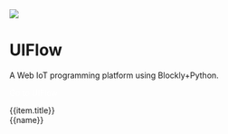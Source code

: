 <div class="uiflow_banner">
    <div>
      <img src="https://m5stack.oss-cn-shenzhen.aliyuncs.com/image/m5-docs_homepage/home_page/uiflow_home_page.webp">
    </div>
    <div style="margin-top:30px">
      <h1 class="jumbotron-heading">UIFlow</h1>
      <p class="lead text-muted">A Web IoT programming platform using Blockly+Python.</p>
      <p>
        <a href="http://flow.m5stack.com/" target="view_window" class="btn btn-primary my-2" style="color:white;text-decoration:none"><el-button type="primary">Go to UIFlow</el-button></a>
      </p>
    </div>
</div>


<div id='uiflow_home_page'>
  <el-card class="box-card" v-for="(item,index) in list" :key="index" style="margin-bottom:20px" :id="item.id">
    <div slot="header" class="clearfix">
      <span>{{item.title}}</span>
      <i class="el-icon-s-management" style="float: right;"></i>
    </div>
    <div v-for="(href,name) in item.item" :key="name" class="box-card-item">
      <a :href='href'><el-tag>{{name}}</el-tag></a>
    </div>
  </el-card>
</div>

<script>

const quickstart = {
  'title':"Quick Start",
  'item':{
    'BASIC / M5GO / FIRE / FACES':'#/en/quick_start/m5core/m5stack_core_get_started_MicroPython',
    'Core2':'#/en/quick_start/core2/m5stack_core2_get_started_MicroPython',
    'M5StickC':'#/en/quick_start/m5stickc/m5stickc_quick_start_with_uiflow',
    'M5StickC PLUS':'#/en/quick_start/m5stickc_plus/m5stickc_plus_quick_start_with_uiflow',
    'M5Stick':'#/en/quick_start/m5stick/m5stick_quick_start_with_uiflow',
    'ATOM Echo':'#/en/quick_start/atom/atom_echo_quick_start',
    'ATOM Lite / Matrix':'#/en/quick_start/atom/atom_quick_start_uiflow'
  },
  "id":"quickstart"
};

const hardware = {
  'title':"Hardware",
  'item':{
    'RGB Bar':'#/en/uiflow/hardware?id=rgb',
    'Speaker':'#/en/uiflow/hardware?id=speaker',
    'IMU':'#/en/uiflow/hardware?id=imu',
    'POWER':'#/en/uiflow/hardware?id=power-m5stack'
  },
  "id":"blockly"
};


const uielements = {
  'title':"UI simulator",
  'item':{
    'UI Elements':'#/en/uiflow/ui_simulator?id=ui-elements',
    'Unicode':'#/en/uiflow/ui_simulator?id=unicode',
    'Emoji':'#/en/uiflow/ui_simulator?id=emoji',
    'Graphic':'#/en/uiflow/ui_simulator?id=graphic',
    'Image':'#/en/uiflow/ui_simulator?id=displaying-images',
    'Screen':'#/en/uiflow/ui_simulator?id=screen'
  }
};


const datastructure = {
  'title':"Data structure",
  'item':{
    'variables':'#/en/uiflow/data_structure?id=variables',
    'Basic operation':'#/en/uiflow/data_structure?id=operation',
    'Random':'#/en/uiflow/data_structure?id=random',
    'Array':'#/en/uiflow/data_structure?id=array',
    'Map':'#/en/uiflow/data_structure?id=map',
    'JSON':'#/en/uiflow/data_structure?id=json',
    'text':'#/en/uiflow/data_structure?id=text'
  }
};

const logic = {
  'title':"Logic",
  'item':{
    'if':'#/en/uiflow/logic?id=if',
    'Logic':'#/en/uiflow/logic?id=logic',
    'Logic Operator':'#/en/uiflow/logic?id=logic-operation',
    'Repeat':'#/en/uiflow/logic?id=repeat',
    'Iteration':'#/en/uiflow/logic?id=iteration',
    'Functions':'#/en/uiflow/logic?id=functions'
  }
};

const advanced = {
  'title':"Advanced",
  'item':{
    'Remote':'#/en/uiflow/advanced?id=remote',
    'ESP-NOW':'#/en/uiflow/advanced?id=esp-now',
    'MQTT':'#/en/uiflow/advanced?id=mqtt-communication',
    'WiFi':'#/en/uiflow/advanced?id=wifi',
    'P2P':'#/en/uiflow/advanced?id=p2p',
    'Easy IO':'#/en/uiflow/advanced?id=easy-io',
    'PIN':'#/en/uiflow/advanced?id=pin',
    'PWM':'#/en/uiflow/advanced?id=pwm',
    'ADC':'#/en/uiflow/advanced?id=adc',
    'DAC':'#/en/uiflow/advanced?id=dac',
    'UART':'#/en/uiflow/advanced?id=uart',
    'I2C':'#/en/uiflow/advanced?id=i2c',
    'Execute':'#/en/uiflow/advanced?id=execute',
    'SDCard':'#/en/uiflow/advanced?id=sdcard',
    'Http':'#/en/uiflow/advanced?id=http',
    'Modbus':'#/en/uiflow/advanced?id=modbus-master',
    'BLE UART':'#/en/uiflow/advanced?id=ble-uartsupport-m5stack-fire-only',
    'Blynk':'#/en/uiflow/advanced?id=blynksupport-m5stack-fire-only',
    'Echo STT':'#/en/uiflow/advanced?id=echo-stt',
    'Pin Servo':'#/en/uiflow/advanced?id=pin-servo',
    'NTP':'#/en/uiflow/advanced?id=ntp'
  }
};

const unit = {
  'title':"Units",
  'item':{
    'ENV':'#/en/uiflow/Units?id=env',
    'PIR':'#/en/uiflow/Units?id=pir',
    'RGB LED':'#/en/uiflow/Units?id=rgb-led',
    'Joystick':'#/en/uiflow/Units?id=joystick',
    'MAKEY':'#/en/uiflow/Units?id=makey',
    'SERVO':'#/en/uiflow/Units?id=servo',
    'WEIGHT':'#/en/uiflow/Units?id=weight',
    'TRACE':'#/en/uiflow/Units?id=trace',
    'BUTTON':'#/en/uiflow/Units?id=button',
    'Dual-BUTTON':'#/en/uiflow/Units?id=dual-button',
    'RGB':'#/en/uiflow/Units?id=rgb',
    'RELAY':'#/en/uiflow/Units?id=relay',
    'ADC':'#/en/uiflow/Units?id=adc',
    'DAC':'#/en/uiflow/Units?id=dac',
    'NCIR':'#/en/uiflow/Units?id=ncir',
    'IR':'#/en/uiflow/Units?id=ir',
    'EXT.IO':'#/en/uiflow/Units?id=extio',
    'ANGLE':'#/en/uiflow/Units?id=angle',
    'LIGHT':'#/en/uiflow/Units?id=light',
    'EARTH':'#/en/uiflow/Units?id=earth',
    'ToF':'#/en/uiflow/Units?id=tof',
    'COLOR':'#/en/uiflow/Units?id=color',
    'RFID':'#/en/uiflow/Units?id=rfid',
    'FINGER':'#/en/uiflow/Units?id=finger',
    'CardKB':'#/en/uiflow/Units?id=cardkb',
    'Pb.HUB':'#/en/uiflow/Units?id=pbhub',
    'Pa.HUB':'#/en/uiflow/Units?id=pahub',
    'THERMAL':'#/en/uiflow/Units?id=thermal',
    'GPS':'#/en/uiflow/Units?id=gps'
  }
};

const modules = {
  'title':"Modules",
  'item':{
    'LoRaWAN':'#/en/uiflow/Modules?id=lorawan',
    'LidarBOT':'#/en/uiflow/Modules?id=lidarbot',
    'STEPMOTOR':'#/en/uiflow/Modules?id=stepmotor',
    'SERVO':'#/en/uiflow/Modules?id=servo',
    'Bala Motor':'#/en/uiflow/Modules?id=bala-motor',
    'Bala':'#/en/uiflow/Modules?id=bala',
    'LEGO+':'#/en/uiflow/Modules?id=lego',
    'PM2.5':'#/en/uiflow/Modules?id=pm25',
    'BaseX':'#/en/uiflow/Modules?id=basex',
    'PLUS':'#/en/uiflow/Modules?id=plus',
    'GoPlus':'#/en/uiflow/Modules?id=goplus',
    'GPS':'#/en/uiflow/Modules?id=gps'
  }
};

const faces = {
  'title':"FACES",
  'item':{
    'Calculator':'#/en/uiflow/FACES?id=calculator',
    'Encoder':'#/en/uiflow/FACES?id=encoder',
    'FINGER':'#/en/uiflow/FACES?id=finger',
    'GameBoy':'#/en/uiflow/FACES?id=gameboy',
    'Joystick':'#/en/uiflow/FACES?id=joystick',
    'KeyBoard':'#/en/uiflow/FACES?id=keyboard',
    'RFID':'#/en/uiflow/FACES?id=rfid'
  }
};

const custom = {
  'title':"Block Custom",
  'item':{
    'Create block':'#/en/uiflow/blockly_custom?id=create-block',
    'Code-Parameter':'#/en/uiflow/blockly_custom?id=code-parameter',
    'Save and Changes':'#/en/uiflow/blockly_custom?id=save-and-changes',
    'Using program block':'#/en/uiflow/blockly_custom?id=using-program-block'
  }
};

var uiflow_home_page = new Vue({
    el:'#uiflow_home_page',
    data() {
      return {
        list: {
            quickstart: quickstart,
            hardware: hardware,
            uielements: uielements,
            datastructure: datastructure,
            logic: logic,
            advanced: advanced,
            unit: unit,
            modules:modules,
            faces:faces,
            custom:custom
          }
      };
    }
})
</script>